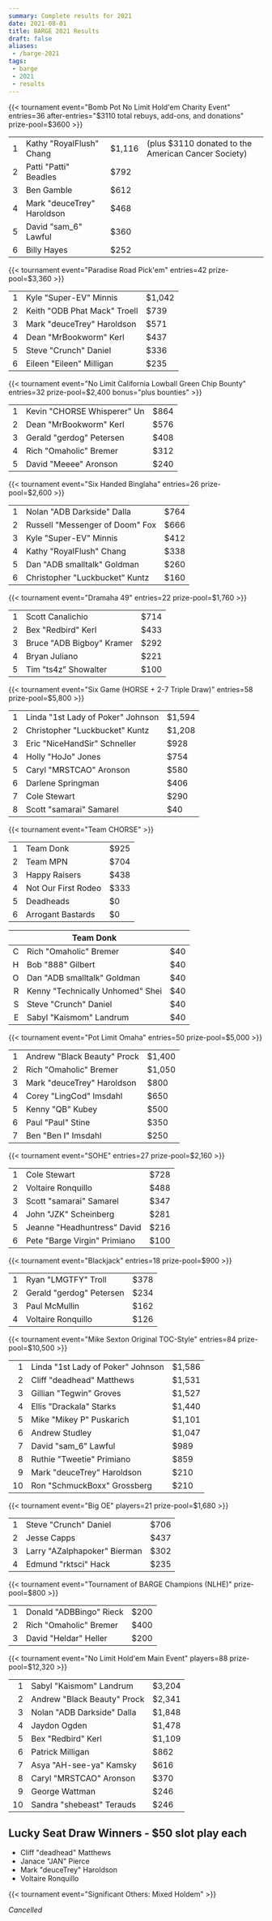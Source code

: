 ```yaml
---
summary: Complete results for 2021
date: 2021-08-01
title: BARGE 2021 Results
draft: false
aliases:
 - /barge-2021
tags:
 - barge
 - 2021
 - results
---
```


{{< tournament
    event="Bomb Pot No Limit Hold'em Charity Event"
entries=36
after-entries="$3110 total rebuys, add-ons, and donations"
prize-pool=$3600 >}}

|   |                                      |        |                                                     |
|--:|--------------------------------------|--------|-----------------------------------------------------|
| 1 | Kathy "RoyalFlush" Chang   | $1,116 | (plus $3110 donated to the American Cancer Society) |
| 2 | Patti "Patti" Beadles      | $792   |                                                     |
| 3 | Ben Gamble                           | $612   |                                                     |
| 4 | Mark "deuceTrey" Haroldson | $468   |                                                     |
| 5 | David "sam_6" Lawful       | $360   |                                                     |
| 6 | Billy Hayes                          | $252   |                                                     |
 
 
{{< tournament
    event="Paradise Road Pick'em"
entries=42
prize-pool=$3,360 >}}

|   |                                        |        |
|--:|----------------------------------------|--------|
| 1 | Kyle "Super-EV" Minnis       | $1,042 |
| 2 | Keith "ODB Phat Mack" Troell | $739   |
| 3 | Mark "deuceTrey" Haroldson   | $571   |
| 4 | Dean "MrBookworm" Kerl       | $437   |
| 5 | Steve "Crunch" Daniel        | $336   |
| 6 | Eileen "Eileen" Milligan     | $235   |

{{< tournament
    event="No Limit California Lowball Green Chip Bounty"
entries=32
prize-pool=$2,400
bonus="plus bounties" >}}

|   |                                       |      |
|--:|---------------------------------------|------|
| 1 | Kevin "CHORSE Whisperer" Un | $864 |
| 2 | Dean "MrBookworm" Kerl      | $576 |
| 3 | Gerald "gerdog" Petersen    | $408 |
| 4 | Rich "Omaholic" Bremer      | $312 |
| 5 | David "Meeee" Aronson       | $240 |
 
{{< tournament
    event="Six Handed Binglaha"
    entries=26
    prize-pool=$2,600 >}}

|   |                                           |      |
|--:|-------------------------------------------|------|
| 1 | Nolan "ADB Darkside" Dalla      | $764 |
| 2 | Russell "Messenger of Doom" Fox | $666 |
| 3 | Kyle "Super-EV" Minnis          | $412 |
| 4 | Kathy "RoyalFlush" Chang        | $338 |
| 5 | Dan "ADB smalltalk" Goldman     | $260 |
| 6 | Christopher "Luckbucket" Kuntz  | $160 |

 
 
{{< tournament
    event="Dramaha 49"
    entries=22
    prize-pool=$1,760 >}}

|   |                                     |      |
|--:|-------------------------------------|------|
| 1 | Scott Canalichio                    | $714 |
| 2 | Bex "Redbird" Kerl        | $433 |
| 3 | Bruce "ADB Bigboy" Kramer | $292 |
| 4 | Bryan Juliano                       | $221 |
| 5 | Tim "ts4z" Showalter      | $100 |
 

{{< tournament
    event="Six Game (HORSE + 2-7 Triple Draw)"
    entries=58
    prize-pool=$5,800 >}}

|   |                                             |        |
|--:|---------------------------------------------|--------|
| 1 | Linda "1st Lady of Poker" Johnson | $1,594 |
| 2 | Christopher "Luckbucket" Kuntz    | $1,208 |
| 3 | Eric "NiceHandSir" Schneller      | $928   |
| 4 | Holly "HoJo" Jones                | $754   |
| 5 | Caryl "MRSTCAO" Aronson           | $580   |
| 6 | Darlene Springman                           | $406   |
| 7 | Cole Stewart                                | $290   |
| 8 | Scott "samarai" Samarel           | $40    |


{{< tournament event="Team CHORSE" >}}

|   |                     |      |
|--:|---------------------|------|
| 1 | Team Donk           | $925 |
| 2 | Team MPN            | $704 |
| 3 | Happy Raisers       | $438 |
| 4 | Not Our First Rodeo | $333 |
| 5 | Deadheads           | $0   |
| 6 | Arrogant Bastards   | $0   |

|   | Team Donk                                  |     |
|--:|--------------------------------------------|-----|
| C | Rich "Omaholic" Bremer           | $40 |
| H | Bob "888" Gilbert                | $40 |
| O | Dan "ADB smalltalk" Goldman      | $40 |
| R | Kenny "Technically Unhomed" Shei | $40 |
| S | Steve "Crunch" Daniel            | $40 |
| E | Sabyl "Kaismom" Landrum          | $40 |



{{< tournament
    event="Pot Limit Omaha"
entries=50
prize-pool=$5,000 >}}

|   |                                       |        |
|--:|---------------------------------------|--------|
| 1 | Andrew "Black Beauty" Prock | $1,400 |
| 2 | Rich "Omaholic" Bremer      | $1,050 |
| 3 | Mark "deuceTrey" Haroldson  | $800   |
| 4 | Corey "LingCod" Imsdahl     | $650   |
| 5 | Kenny "QB" Kubey            | $500   |
| 6 | Paul "Paul" Stine           | $350   |
| 7 | Ben "Ben I" Imsdahl         | $250   |
 
{{< tournament
    event="SOHE"
entries=27
prize-pool=$2,160 >}}

|   |                                        |      |
|--:|----------------------------------------|------|
| 1 | Cole Stewart                           | $728 |
| 2 | Voltaire Ronquillo                     | $488 |
| 3 | Scott "samarai" Samarel      | $347 |
| 4 | John "JZK" Scheinberg        | $281 |
| 5 | Jeanne "Headhuntress" David  | $216 |
| 6 | Pete "Barge Virgin" Primiano | $100 |
 
{{< tournament
    event="Blackjack"
entries=18
prize-pool=$900 >}}

|   |                                    |      |
|--:|------------------------------------|------|
| 1 | Ryan "LMGTFY" Troll      | $378 |
| 2 | Gerald "gerdog" Petersen | $234 |
| 3 | Paul McMullin                      | $162 |
| 4 | Voltaire Ronquillo                 | $126 |
 
{{< tournament
    event="Mike Sexton Original TOC-Style"
entries=84
prize-pool=$10,500 >}}

|    |                                             |        |
|---:|---------------------------------------------|--------|
|  1 | Linda "1st Lady of Poker" Johnson | $1,586 |
|  2 | Cliff "deadhead" Matthews         | $1,531 |
|  3 | Gillian "Tegwin" Groves           | $1,527 |
|  4 | Ellis "Drackala" Starks           | $1,440 |
|  5 | Mike "Mikey P" Puskarich          | $1,101 |
|  6 | Andrew Studley                              | $1,047 |
|  7 | David "sam_6" Lawful              | $989   |
|  8 | Ruthie "Tweetie" Primiano         | $859   |
|  9 | Mark "deuceTrey" Haroldson        | $210   |
| 10 | Ron "SchmuckBoxx" Grossberg       | $210   |
 
{{< tournament
    event="Big OE"
    players=21
    prize-pool=$1,680 >}}

|   |                                        |      |
|--:|----------------------------------------|------|
| 1 | Steve "Crunch" Daniel        | $706 |
| 2 | Jesse Capps                            | $437 |
| 3 | Larry "AZalphapoker" Bierman | $302 |
| 4 | Edmund "rktsci" Hack         | $235 |
 
{{< tournament
    event="Tournament of BARGE Champions (NLHE)"
    prize-pool=$800 >}}

|   |                                   |      |
|--:|-----------------------------------|------|
| 1 | Donald "ADBBingo" Rieck | $200 |
| 2 | Rich "Omaholic" Bremer  | $400 |
| 3 | David "Heldar" Heller   | $200 |

{{< tournament
    event="No Limit Hold'em Main Event"
    players=88
    prize-pool=$12,320 >}}

|    |                                       |        |
|---:|---------------------------------------|--------|
|  1 | Sabyl "Kaismom" Landrum     | $3,204 |
|  2 | Andrew "Black Beauty" Prock | $2,341 |
|  3 | Nolan "ADB Darkside" Dalla  | $1,848 |
|  4 | Jaydon Ogden                          | $1,478 |
|  5 | Bex "Redbird" Kerl          | $1,109 |
|  6 | Patrick Milligan                      | $862   |
|  7 | Asya "AH-see-ya" Kamsky     | $616   |
|  8 | Caryl "MRSTCAO" Aronson     | $370   |
|  9 | George Wattman                        | $246   |
| 10 | Sandra "shebeast" Terauds   | $246   |

## Lucky Seat Draw Winners - $50 slot play each

- Cliff "deadhead" Matthews
- Janace "JAN" Pierce
- Mark "deuceTrey" Haroldson
- Voltaire Ronquillo

{{< tournament
    event="Significant Others: Mixed Holdem" >}}

_Cancelled_

